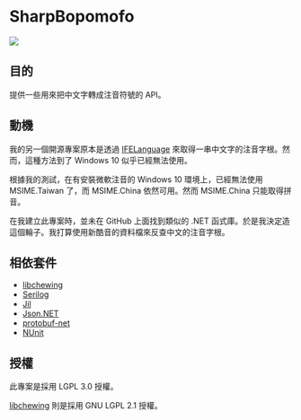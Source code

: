 # SharpBopomofo

![](https://img.shields.io/badge/.NET%20Standard-2.0-brightgreen.svg)

## 目的

提供一些用來把中文字轉成注音符號的 API。

## 動機

我的另一個開源專案原本是透過 [IFELanguage](https://msdn.microsoft.com/en-us/library/windows/desktop/hh851778(v=vs.85).aspx) 來取得一串中文字的注音字根。然而，這種方法到了 Windows 10 似乎已經無法使用。

根據我的測試，在有安裝微軟注音的 Windows 10 環境上，已經無法使用 MSIME.Taiwan 了，而 MSIME.China 依然可用。然而 MSIME.China 只能取得拼音。

在我建立此專案時，並未在 GitHub 上面找到類似的 .NET 函式庫。於是我決定造這個輪子。我打算使用新酷音的資料檔來反查中文的注音字根。

## 相依套件

 * [libchewing](https://github.com/chewing/libchewing)
 * [Serilog](https://serilog.net/)
 * [Jil](https://github.com/kevin-montrose/Jil)
 * [Json.NET](https://www.newtonsoft.com/json)
 * [protobuf-net](https://github.com/mgravell/protobuf-net)
 * [NUnit](http://nunit.org/) 

## 授權

此專案是採用 LGPL 3.0 授權。

[libchewing](https://github.com/chewing/libchewing) 則是採用 GNU LGPL 2.1 授權。
